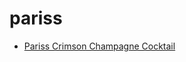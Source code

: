 # pariss

 * [Pariss Crimson Champagne Cocktail](../index/p/pariss-crimson-champagne-cocktail-241545.json)
